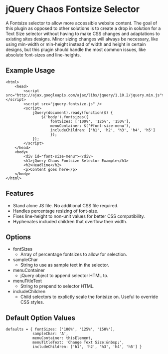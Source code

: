 jQuery Chaos Fontsize Selector
==============================

A Fontsize selector to allow more accessible website content. The goal of this plugin as opposed to other solutions is to create a drop in solution for a Text Size selector without having to make CSS changes and adaptations to existing sites designs. Minor sizing changes will always be necessary, like using min-width or min-height instead of width and height in certain designs, but this plugin should handle the most common issues, like absolute font-sizes and line-heights.

Example Usage
-------------

```
<html>
	<head>
		<script src="http://ajax.googleapis.com/ajax/libs/jquery/1.10.2/jquery.min.js"></script>
		<script src="jquery.fontsize.js" />
		<script>
			jQuery(document).ready(function($) {
				$('body').fontsizes({ 
					fontSizes: ['100%', '125%', '150%'],
					menuContainer: $('#font-size-menu'),
					includeChildren: ['h1', 'h2', 'h3', 'h4', 'h5']
					});
			});
		</script>
	</head>
	<body>
		<div id="font-size-menu"></div>
		<h1>jQuery Chaos Fontsize Selector Example</h1>
		<h2>Headline</h2>
		<p>Content goes here</p>
	</body>
</html>
```

Features
--------

* Stand alone JS file. No additional CSS file required.
* Handles percentage resizing of font-size.
* Fixes line-height to non-unit values for better CSS compatibility.
* Hyphenates included children that overflow their width.

Options
-------

* fontSizes
	* Array of percentage fontsizes to allow for selection.
* sampleChar
	* String to use as sample text in the selector.
* menuContainer
	* jQuery object to append selector HTML to.
* menuTitleText
	* String to prepend to selector HTML. 
* includeChildren
	* Child selectors to explictly scale the fontsize on. Useful to override CSS styles.

Default Option Values
---------------------

```
defaults = { fontSizes: ['100%', '125%', '150%'], 
			sampleChar: 'A',
			menuContainer: thisElement, 
			menuTitleText: 'Change Text Size:&nbsp;',
			includeChildren: ['h1', 'h2', 'h3', 'h4', 'h5'] }
```
